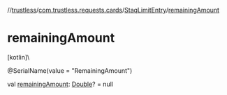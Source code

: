 //[trustless](../../../index.md)/[com.trustless.requests.cards](../index.md)/[StaqLimitEntry](index.md)/[remainingAmount](remaining-amount.md)

# remainingAmount

[kotlin]\

@SerialName(value = &quot;RemainingAmount&quot;)

val [remainingAmount](remaining-amount.md): [Double](https://kotlinlang.org/api/latest/jvm/stdlib/kotlin/-double/index.html)? = null
